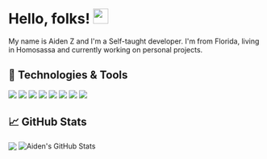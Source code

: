 # Hello, folks! <img src="https://raw.githubusercontent.com/MartinHeinz/MartinHeinz/master/wave.gif" width="30px">

My name is Aiden Z and I'm a Self-taught developer. I'm from Florida, living in Homosassa and currently working on personal projects.

## 🔧 Technologies & Tools
![](https://img.shields.io/badge/OS-Windows-informational?style=flat&logo=windows&logoColor=white&color=008000)
![](https://img.shields.io/badge/Editor-Atom-informational?style=flat&logo=Atom&logoColor=white&color=008000)
![](https://img.shields.io/badge/Code-HTML5-informational?style=flat&logo=html5&logoColor=white&color=008000)
![](https://img.shields.io/badge/Code-CSS3-informational?style=flat&logo=css3&logoColor=white&color=008000)
![](https://img.shields.io/badge/Code-JavaScript-informational?style=flat&logo=JavaScript&logoColor=white&color=008000)
![](https://img.shields.io/badge/Code-TypeScript-informational?style=flat&logo=TypeScript&logoColor=white&color=008000)
![](https://img.shields.io/badge/Code-React-informational?style=flat&logo=React&logoColor=white&color=008000)
![](https://img.shields.io/badge/Shell-Windows_Terminal-informational?style=flat&logo=windows%20terminal&logoColor=white&color=008000)

## &#x1f4c8; GitHub Stats

  <img align="center" src="https://github-readme-stats.vercel.app/api/top-langs/?username=aidanohartt&title_color=ffffff&text_color=c9cacc&icon_color=2bbc8a&bg_color=1d1f21" />
</a>
  <img align="center" src="https://github-readme-stats.vercel.app/api?username=aidanohartt&show_icons=true&line_height=27&count_private=true&title_color=ffffff&text_color=c9cacc&icon_color=008000&bg_color=1d1f21" alt="Aiden's GitHub Stats" />
</a>
